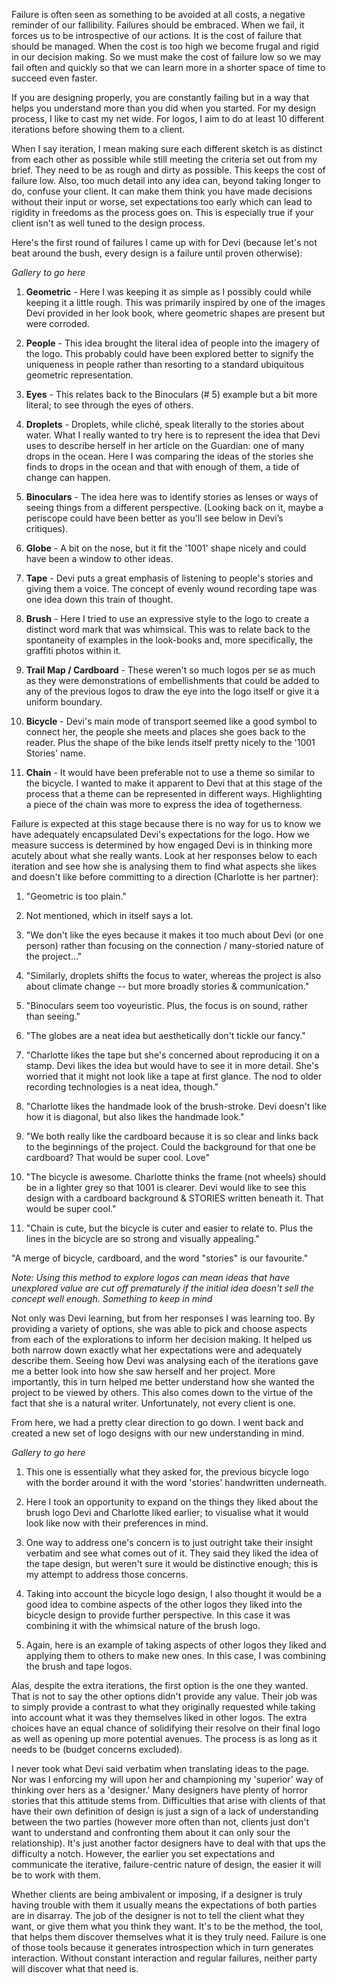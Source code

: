 Failure is often seen as something to be avoided at all costs, a negative reminder of our fallibility. Failures should be embraced. When we fail, it forces us to be introspective of our actions. It is the cost of failure that should be managed. When the cost is too high we become frugal and rigid in our decision making. So we must make the cost of failure low so we may fail often and quickly so that we can learn more in a shorter space of time to succeed even faster.

If you are designing properly, you are constantly failing but in a way that helps you understand more than you did when you started. For my design process, I like to cast my net wide. For logos, I aim to do at least 10 different iterations before showing them to a client.

When I say iteration, I mean making sure each different sketch is as distinct from each other as possible while still meeting the criteria set out from my brief. They need to be as rough and dirty as possible. This keeps the cost of failure low. Also, too much detail into any idea can, beyond taking longer to do, confuse your client. It can make them think you have made decisions without their input or worse, set expectations too early which can lead to rigidity in freedoms as the process goes on. This is especially true if your client isn't as well tuned to the design process.

Here's the first round of failures I came up with for Devi (because let's not beat around the bush, every design is a failure until proven otherwise):

*Gallery to go here*

1. **Geometric** - Here I was keeping it as simple as I possibly could while keeping it a little rough. This was primarily inspired by one of the images Devi provided in her look book, where geometric shapes are present but were corroded.

2. **People** - This idea brought the literal idea of people into the imagery of the logo. This probably could have been explored better to signify the uniqueness in people rather than resorting to a standard ubiquitous geometric representation.

3. **Eyes** - This relates back to the Binoculars (# 5) example but a bit more literal; to see through the eyes of others.

4. **Droplets** - Droplets, while cliché, speak literally to the stories about water. What I really wanted to try here is to represent the idea that Devi uses to describe herself in her article on the Guardian: one of many drops in the ocean. Here I was comparing the ideas of the stories she finds to drops in the ocean and that with enough of them, a tide of change can happen.

5. **Binoculars** - The idea here was to identify stories as lenses or ways of seeing things from a different perspective. (Looking back on it, maybe a periscope could have been better as you'll see below in Devi’s critiques).

6. **Globe** - A bit on the nose, but it fit the '1001' shape nicely and could have been a window to other ideas.

7. **Tape** - Devi puts a great emphasis of listening to people's stories and giving them a voice. The concept of evenly wound recording tape was one idea down this train of thought.

8. **Brush** - Here I tried to use an expressive style to the logo to create a distinct word mark that was whimsical. This was to relate back to the spontaneity of examples in the look-books and, more specifically, the graffiti photos within it.

9. **Trail Map / Cardboard** - These weren't so much logos per se as much as they were demonstrations of embellishments that could be added to any of the previous logos to draw the eye into the logo itself or give it a uniform boundary.

10. **Bicycle** - Devi's main mode of transport seemed like a good symbol to connect her, the people she meets and places she goes back to the reader. Plus the shape of the bike lends itself pretty nicely to the '1001 Stories' name.

11. **Chain** - It would have been preferable not to use a theme so similar to the bicycle. I wanted to make it apparent to Devi that at this stage of the process that a theme can be represented in different ways. Highlighting a piece of the chain was more to express the idea of togetherness.

Failure is expected at this stage because there is no way for us to know we have adequately encapsulated Devi's expectations for the logo. How we measure success is determined by how engaged Devi is in thinking more acutely about what she really wants. Look at her responses below to each iteration and see how she is analysing them to find what aspects she likes and doesn't like before committing to a direction (Charlotte is her partner):

1. "Geometric is too plain."

2. Not mentioned, which in itself says a lot.

3. "We don't like the eyes because it makes it too much about Devi (or one person) rather than focusing on the connection / many-storied nature of the project..."

4. "Similarly, droplets shifts the focus to water, whereas the project is also about climate change -- but more broadly stories & communication."

5. "Binoculars seem too voyeuristic. Plus, the focus is on sound, rather than seeing."

6. "The globes are a neat idea but aesthetically don't tickle our fancy."

7. "Charlotte likes the tape but she's concerned about reproducing it on a stamp. Devi likes the idea but would have to see it in more detail. She's worried that it might not look like a tape at first glance. The nod to older recording technologies is a neat idea, though."

8. "Charlotte likes the handmade look of the brush-stroke. Devi doesn't like how it is diagonal, but also likes the handmade look."

9. "We both really like the cardboard because it is so clear and links back to the beginnings of the project. Could the background for that one be cardboard? That would be super cool. Love"

10. "The bicycle is awesome. Charlotte thinks the frame (not wheels) should be in a lighter grey so that 1001 is clearer. Devi would like to see this design with a cardboard background & STORIES written beneath it. That would be super cool."

11. "Chain is cute, but the bicycle is cuter and easier to relate to. Plus the lines in the bicycle are so strong and visually appealing."

"A merge of bicycle, cardboard, and the word "stories" is our favourite."

*Note: Using this method to explore logos can mean ideas that have unexplored value are cut off prematurely if the initial idea doesn't sell the concept well enough. Something to keep in mind*

Not only was Devi learning, but from her responses I was learning too. By providing a variety of options, she was able to pick and choose aspects from each of the explorations to inform her decision making. It helped us both narrow down exactly what her expectations were and adequately describe them. Seeing how Devi was analysing each of the iterations gave me a better look into how she saw herself and her project. More importantly, this in turn helped me better understand how she wanted the project to be viewed by others. This also comes down to the virtue of the fact that she is a natural writer. Unfortunately, not every client is one.

From here, we had a pretty clear direction to go down. I went back and created a new set of logo designs with our new understanding in mind.

*Gallery to go here*

1. This one is essentially what they asked for, the previous bicycle logo with the border around it with the word 'stories' handwritten underneath.

2. Here I took an opportunity to expand on the things they liked about the brush logo Devi and Charlotte liked earlier; to visualise what it would look like now with their preferences in mind.

3. One way to address one's concern is to just outright take their insight verbatim and see what comes out of it. They said they liked the idea of the tape design, but weren't sure it would be distinctive enough; this is my attempt to address those concerns.

4. Taking into account the bicycle logo design, I also thought it would be a good idea to combine aspects of the other logos they liked into the bicycle design to provide further perspective. In this case it was combining it with the whimsical nature of the brush logo.

5. Again, here is an example of taking aspects of other logos they liked and applying them to others to make new ones. In this case, I was combining the brush and tape logos.

Alas, despite the extra iterations, the first option is the one they wanted. That is not to say the other options didn't provide any value. Their job was to simply provide a contrast to what they originally requested while taking into account what it was they themselves liked in other logos. The extra choices have an equal chance of solidifying their resolve on their final logo as well as opening up more potential avenues. The process is as long as it needs to be (budget concerns excluded).

I never took what Devi said verbatim when translating ideas to the page. Nor was I enforcing my will upon her and championing my 'superior' way of thinking over hers as a 'designer.' Many designers have plenty of horror stories that this attitude stems from. Difficulties that arise with clients of that have their own definition of design is just a sign of a lack of understanding between the two parties (however more often than not, clients just don't want to understand and confronting them about it can only sour the relationship). It's just another factor designers have to deal with that ups the difficulty a notch. However, the earlier you set expectations and communicate the iterative, failure-centric nature of design, the easier it will be to work with them.

Whether clients are being ambivalent or imposing, if a designer is truly having trouble with them it usually means the expectations of both parties are in disarray. The job of the designer is not to tell the client what they want, or give them what you think they want. It's to be the method, the tool, that helps them discover themselves what it is they truly need. Failure is one of those tools because it generates introspection which in turn generates interaction. Without constant interaction and regular failures, neither party will discover what that need is.
